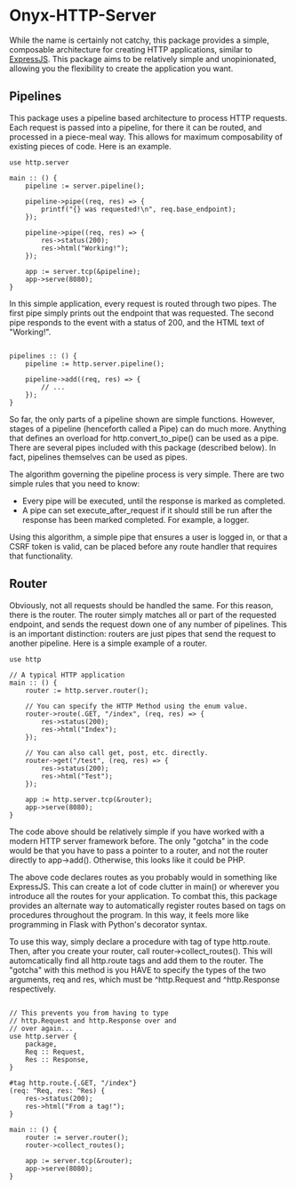 # Onyx-HTTP-Server

While the name is certainly not catchy, this package provides 
a simple, composable architecture for creating HTTP applications,
similar to [ExpressJS](https://expressjs.com). This package aims
to be relatively simple and unopinionated, allowing you the
flexibility to create the application you want.


## Pipelines

This package uses a pipeline based architecture to process
HTTP requests. Each request is passed into a pipeline, for
there it can be routed, and processed in a piece-meal way.
This allows for maximum composability of existing pieces of
code. Here is an example.

```onyx
use http.server

main :: () {
    pipeline := server.pipeline();

    pipeline->pipe((req, res) => {
        printf("{} was requested!\n", req.base_endpoint);
    });

    pipeline->pipe((req, res) => {
        res->status(200);
        res->html("Working!");
    });

    app := server.tcp(&pipeline);
    app->serve(8080);
}

```

In this simple application, every request is routed through two
pipes. The first pipe simply prints out the endpoint that was
requested. The second pipe responds to the event with a status
of 200, and the HTML text of "Working!".

```onyx

pipelines :: () {
    pipeline := http.server.pipeline();

    pipeline->add((req, res) => {
        // ...
    });
}

```

So far, the only parts of a pipeline shown are simple functions.
However, stages of a pipeline (henceforth called a Pipe) can do
much more. Anything that defines an overload for http.convert_to_pipe()
can be used as a pipe. There are several pipes included with this
package (described below). In fact, pipelines themselves can be
used as pipes.

The algorithm governing the pipeline process is very simple. There
are two simple rules that you need to know:

- Every pipe will be executed, until the response is marked as completed.
- A pipe can set execute_after_request if it should still be run
    after the response has been marked completed. For example, a logger.

Using this algorithm, a simple pipe that ensures a user is logged in,
or that a CSRF token is valid, can be placed before any route handler
that requires that functionality.


## Router

Obviously, not all requests should be handled the same. For this
reason, there is the router. The router simply matches all or part
of the requested endpoint, and sends the request down one of any number
of pipelines. This is an important distinction: routers are just pipes
that send the request to another pipeline. Here is a simple example
of a router.

```onyx
use http

// A typical HTTP application
main :: () {
    router := http.server.router();

    // You can specify the HTTP Method using the enum value.
    router->route(.GET, "/index", (req, res) => {
        res->status(200);
        res->html("Index");
    });

    // You can also call get, post, etc. directly.
    router->get("/test", (req, res) => {
        res->status(200);
        res->html("Test");  
    });

    app := http.server.tcp(&router);
    app->serve(8080);
}

```

The code above should be relatively simple if you have worked with
a modern HTTP server framework before. The only "gotcha" in the code
would be that you have to pass a pointer to a router, and not the
router directly to app->add(). Otherwise, this looks like it could
be PHP.


The above code declares routes as you probably would in something
like ExpressJS. This can create a lot of code clutter in main() or
wherever you introduce all the routes for your application. To combat
this, this package provides an alternate way to automatically register
routes based on tags on procedures throughout the program. In this way,
it feels more like programming in Flask with Python's decorator syntax.

To use this way, simply declare a procedure with tag of type http.route.
Then, after you create your router, call router->collect_routes(). This
will automcatically find all http.route tags and add them to the router.
The "gotcha" with this method is you HAVE to specify the types of the
two arguments, req and res, which must be ^http.Request and ^http.Response
respectively.

```onyx

// This prevents you from having to type
// http.Request and http.Response over and
// over again...
use http.server {
    package,
    Req :: Request,
    Res :: Response,
}

#tag http.route.{.GET, "/index"}
(req: ^Req, res: ^Res) {
    res->status(200);
    res->html("From a tag!");
}

main :: () {
    router := server.router();
    router->collect_routes();

    app := server.tcp(&router);
    app->serve(8080);
}

```
